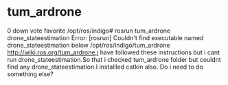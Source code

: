 # tum_ardrone
 0 down vote favorite  /opt/ros/indigo# rosrun tum_ardrone drone_stateestimation  Error: [rosrun] Couldn't find executable named drone_stateestimation below /opt/ros/indigo/tum_ardrone  http://wiki.ros.org/tum_ardrone,i have followed these instructions but i cant run drone_stateestimation.So that i checked tum_ardrone folder but couldnt find any drone_stateestimation.I installled catkin also.  Do i need to do something else?
